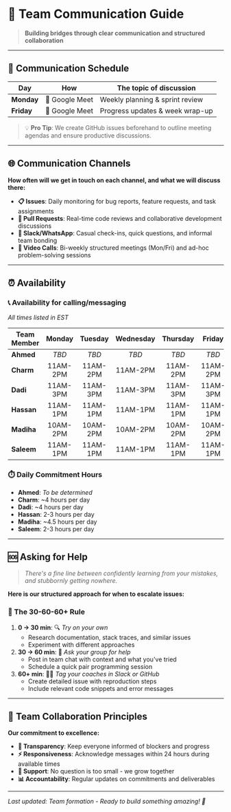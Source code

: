 <!--
    this template is for inspiration, feel free to change it however you like!
    Careful! be sure to protect your privacy when filling out this document
        everything you write here will be public
        so share only what you are comfortable sharing online
        you can share the rest in confidence with you group by another channel
-->

# 🤝 Team Communication Guide

> **Building bridges through clear communication and structured collaboration**

---

## 📅 Communication Schedule

| Day | How | The topic of discussion |
| --- | :-: | ----------------------- |
| **Monday** | 🎥 Google Meet | Weekly planning & sprint review |
| **Friday** | 🎥 Google Meet | Progress updates & week wrap-up |

> 💡 **Pro Tip**: We create GitHub issues beforehand to outline meeting agendas and ensure productive discussions.

---

## 🌐 Communication Channels

**How often will we get in touch on each channel, and what we will discuss there:**

- **📋 Issues**: Daily monitoring for bug reports, feature requests, and task assignments
- **🔄 Pull Requests**: Real-time code reviews and collaborative development discussions  
- **💬 Slack/WhatsApp**: Casual check-ins, quick questions, and informal team bonding
- **🎥 Video Calls**: Bi-weekly structured meetings (Mon/Fri) and ad-hoc problem-solving sessions

---

## ⏰ Availability

### 📞 Availability for calling/messaging

*All times listed in EST*

| Team Member | Monday | Tuesday | Wednesday | Thursday | Friday | Saturday | Sunday |
| ----------- | :----: | :-----: | :-------: | :------: | :----: | :------: | :----: |
| **Ahmed** | *TBD* | *TBD* | *TBD* | *TBD* | *TBD* | *TBD* | *TBD* |
| **Charm** | 11AM-2PM | 11AM-2PM | 11AM-2PM | 11AM-2PM | 11AM-2PM | 11AM-2PM | 11AM-2PM |
| **Dadi** | 11AM-3PM | 11AM-3PM | 11AM-3PM | 11AM-3PM | 11AM-3PM | 11AM-3PM | 11AM-3PM |
| **Hassan** | 11AM-1PM | 11AM-1PM | 11AM-1PM | 11AM-1PM | 11AM-1PM | 11AM-1PM | 11AM-1PM |
| **Madiha** | 10AM-2PM | 10AM-2PM | 10AM-2PM | 10AM-2PM | 10AM-2PM | 8AM-1PM | 8AM-1PM |
| **Saleem** | 11AM-1PM | 11AM-1PM | 11AM-1PM | 11AM-1PM | 11AM-1PM | 11AM-1PM | 11AM-1PM |

### ⏱️ Daily Commitment Hours

- **Ahmed**: *To be determined*
- **Charm**: ~4 hours per day  
- **Dadi**: ~4 hours per day
- **Hassan**: 2-3 hours per day
- **Madiha**: ~4.5 hours per day
- **Saleem**: 2-3 hours per day

---

## 🆘 Asking for Help

> *There's a fine line between confidently learning from your mistakes, and stubbornly getting nowhere.*

**Here is our structured approach for when to escalate issues:**

### 🎯 The 30-60-60+ Rule

1. **0 → 30 min**: 🔍 *Try on your own*
   - Research documentation, stack traces, and similar issues
   - Experiment with different approaches
2. **30 → 60 min**: 👥 *Ask your group for help*
   - Post in team chat with context and what you've tried
   - Schedule a quick pair programming session
3. **60+ min**: 🏃‍♂️ *Tag your coaches in Slack or GitHub*
   - Create detailed issue with reproduction steps
   - Include relevant code snippets and error messages

---

## 🎯 Team Collaboration Principles

**Our commitment to excellence:**

- **🔄 Transparency**: Keep everyone informed of blockers and progress
- **⚡ Responsiveness**: Acknowledge messages within 24 hours during available times  
- **🤝 Support**: No question is too small - we grow together
- **📊 Accountability**: Regular updates on commitments and deliverables

---

*Last updated: Team formation - Ready to build something amazing! 🚀*
